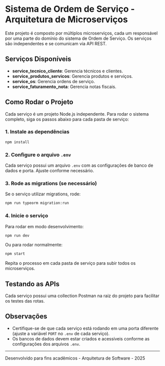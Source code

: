 # Sistema de Ordem de Serviço - Arquitetura de Microserviços

Este projeto é composto por múltiplos microserviços, cada um responsável por uma parte do domínio do sistema de Ordem de Serviço. Os serviços são independentes e se comunicam via API REST.

## Serviços Disponíveis

- **service_tecnico_cliente**: Gerencia técnicos e clientes.
- **service_produtos_servicos**: Gerencia produtos e serviços.
- **service_os**: Gerencia ordens de serviço.
- **service_faturamento_nota**: Gerencia notas fiscais.

## Como Rodar o Projeto

Cada serviço é um projeto Node.js independente. Para rodar o sistema completo, siga os passos abaixo para cada pasta de serviço:

### 1. Instale as dependências

```bash
npm install
```

### 2. Configure o arquivo `.env`

Cada serviço possui um arquivo `.env` com as configurações de banco de dados e porta. Ajuste conforme necessário.

### 3. Rode as migrations (se necessário)

Se o serviço utilizar migrations, rode:

```bash
npm run typeorm migration:run
```

### 4. Inicie o serviço

Para rodar em modo desenvolvimento:

```bash
npm run dev
```

Ou para rodar normalmente:

```bash
npm start
```

Repita o processo em cada pasta de serviço para subir todos os microserviços.

## Testando as APIs

Cada serviço possui uma collection Postman na raiz do projeto para facilitar os testes das rotas.

## Observações

- Certifique-se de que cada serviço está rodando em uma porta diferente (ajuste a variável `PORT` no `.env` de cada serviço).
- Os bancos de dados devem estar criados e acessíveis conforme as configurações dos arquivos `.env`.

---

Desenvolvido para fins acadêmicos - Arquitetura de Software - 2025
